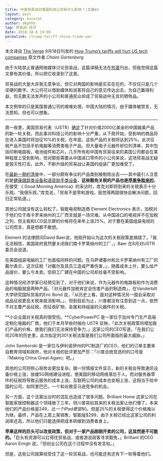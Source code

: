```yaml
---
title: 中美贸易战对美国科技公司有什么影响？|文摘#4
layout: post
category: excerpt
author: dkphhh
tag: 贸易战 经济
date: 2018.10.8 19:00
permalink: /trump-tariff-china-trade-war
---
```


本文译自 [The Verge](https://www.theverge.com/) 9月18日刊发的 [How Trump’s tariffs will hurt US tech companies](https://www.theverge.com/2018/9/18/17873440/trump-tariff-china-tech-apple-trade-war) 原文作者 *Chaim Gartenberg*

由于大陆禁止普通网络媒体讨论贸易战，这篇译稿无法在[煎蛋](http://jandan.net/)刊出，但我觉得这篇文章有其价值，所以把它收录到了这里。

贸易战的大是大非我无意争论，但它对两国的影响是实实在在的，不仅仅只是几个坚硬的数字。大公司可以借助媒体和说客将自己的意见传达出去，为自己赢得利益，但无数无法发声的小公司和普通民众却成了贸易战中无言的牺牲品。

本文例举的只是美国普通公司的艰难处境，中国大陆的情况，由于媒体被禁言，无法悉知，但也可以想象。

---

周一夜里，美国贸易代表（USTR）[确定](https://ustr.gov/about-us/policy-offices/press-office/press-releases/2018/september/ustr-finalizes-tariffs-200)了针对价值2000亿美金的中国输美产品的新一轮关税，而此事对科技公司的影响十分严重。从下周开始，受影响的商品将在进入美国时将加征10%的关税，在年底，这些产品的关税将达到25%。此次征税产品不包括手机电脑等消费类电子产品，但大量电子元器件却位列清单，其中包括印刷电路板，电池组件和芯片。几乎所有和中国有贸易往来的美国公司都会在某种程度上受到影响，但对那些需要从中国进口零件的小公司来说，这场贸易战无疑是毁灭性打击。此外，不断升级的贸易战让美国的组装厂更加难受了。

在[最新一期的清单](https://ustr.gov/sites/default/files/enforcement/301Investigations/Tariff%20List_09.17.18.pdf)中，一部分颇有争议的产品类别被剔除出去——其中最引人注意的是[健康跟踪类设备和语音助手类设备](https://www.theverge.com/2018/9/17/17870920/trump-tariff-fitness-trackers-apple-watch-voice-assistants-fitbit-homepod)，**这些豁免关税的产品也是[苹果争取来的](https://cdn.vox-cdn.com/uploads/chorus_asset/file/12868247/P_Apple_Inc_Section_301_List_3_Comments.pdf)**。在接受 《 Good Morning America》的采访时，库克对即将到来的关税表示十分乐观。“我很乐观，”库克说，「贸易不是零和游戏。我觉得两国很快会解决问题，回归正常轨道。」

其他公司就没有这么轻松了。智能电视制造商 Element Electronics 表示，加税对于他们位于南卡罗来纳州的工厂而言就是一场灾难。从中国进口的电视并不在加税之列，但主板和LCD显示屏的价格将在来年上涨25%。对于要在美国组装电视的公司而言，真是想都不敢想。

Element 的法律顾问David Baer说，他刚开始以为这次的关税政策是搞错了。「我无法相信，美国政府竟然要关闭我们南卡罗莱纳州的工厂，」Baer 在8月对USTR委员会说道。

在美国组装电脑的工厂也面临同样的问题。在马萨诸塞州和北卡罗莱纳州有工厂的戴尔表示，这次征税「对戴尔及其员工造成严重伤害，」，随着成本上升，要么给产品提价，要么亏本卖。但把工厂建在中国的公司却丝毫不受影响。

这种情况经济学家已经预见到了，对于他们来说，作为元器件的电路板和作为消费品的电脑就是两种产品。「对元器件加税肯定会伤害产品的制造商」，在Vanderbilt 大学研究国际贸易的Eric Bond 说，「从历史上看，面对这种情况另一国会采取对成品征收更高关税来抵消影响。」，但到目前为止，川普都没有注意到这一点，依然不对主要产品征税，而征收矿物、金属和待组装的元器件的关税。

**小企业面对关税真的很受伤。**CyberPowerPC 是一家位于加州专门生产高端定制化电脑的厂商，他们于本月早些时候向 USTR 反映，「此次关税政策将增加我们产品的价格，使我们我们无法保持竞争力，」这家公司的CEO写道，「在我们公司20年的历史里，此次拟定的301关税法案是我们公司所面临的最大威胁。」

John Samborski 是一家位与伊利诺伊州的PC制造厂的CEO，他们的订单主要来自教育领域和政府，他对关税的批评更加严厉：「川普总统竞选时的口号是『Making China Great Again』吧。」

其他的公司则担心局势会更加复杂。据一份情报文件显示，新的关税会导致通讯设备价格上涨，放缓5G网络建设进程，使美国的移动网络落后于人。而对服务器零件的征税将导致云服务的成本上涨，互联网公司的成本也变相上涨，这相当于给中国的公司，如阿里巴巴，一个和谷歌亚马逊竞争的机会。

另一方面，这个法案出台时的混乱也造成了很多问题。Brilliant Home 这家公司在智能家居控制器这个领域做了三年。但川普突如其来的关税法案让他们懵了。本来他们的产品价格是$249，比一个iPad 便宜$80。但是25%的关税使得这个价格难以为继。最终，产品在上周上架销售，智能版$299，由于关税已经比这家公司的利润率还高，所以他们只能选择把成本转嫁到消费者身上。

**苹果这样的巨头可以改变政策，但对于一家产品刚刚开卖的公司，这显然是不可能的。**「巨头有资源可以扛得住贸易战，或者游说政客寻求豁免，」Brilliant 的CEO Aaron Emigh 说，「但创业公司在这个过程中没有发言权。」

但是，这些公司就算经受住了这一轮贸易战，也可能还有还有下一轮等着他们。